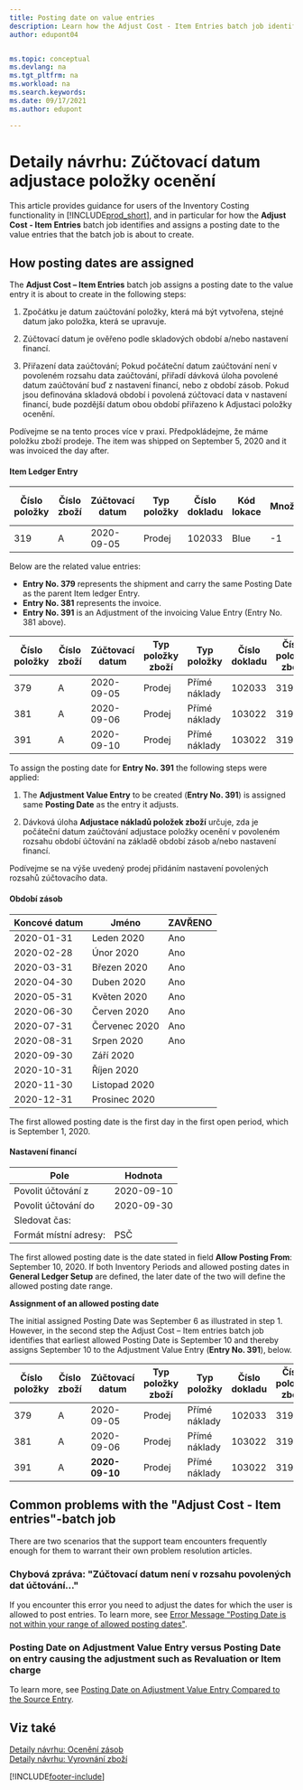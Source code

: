 ```yaml
---
title: Posting date on value entries
description: Learn how the Adjust Cost - Item Entries batch job identifies and assigns a posting date to the value entries that the batch job is about to create.
author: edupont04


ms.topic: conceptual
ms.devlang: na
ms.tgt_pltfrm: na
ms.workload: na
ms.search.keywords:
ms.date: 09/17/2021
ms.author: edupont

---
```

# Detaily návrhu: Zúčtovací datum adjustace položky ocenění

This article provides guidance for users of the Inventory Costing functionality in [!INCLUDE[prod_short](includes/prod_short.md)], and in particular for how the **Adjust Cost - Item Entries** batch job identifies and assigns a posting date to the value entries that the batch job is about to create.

## How posting dates are assigned

The **Adjust Cost – Item Entries** batch job assigns a posting date to the value entry it is about to create in the following steps:

1. Zpočátku je datum zaúčtování položky, která má být vytvořena, stejné datum jako položka, která se upravuje.

2. Zúčtovací datum je ověřeno podle skladových období a/nebo nastavení financí.

3. Přiřazení data zaúčtování; Pokud počáteční datum zaúčtování není v povoleném rozsahu data zaúčtování, přiřadí dávková úloha povolené datum zaúčtování buď z nastavení financí, nebo z období zásob. Pokud jsou definována skladová období i povolená zúčtovací data v nastavení financí, bude pozdější datum obou období přiřazeno k Adjustaci položky ocenění.

Podívejme se na tento proces více v praxi. Předpokládejme, že máme položku zboží prodeje. The item was shipped on September 5, 2020 and it was invoiced the day after.

#### Item Ledger Entry

| Číslo položky | Číslo zboží | Zúčtovací datum | Typ položky | Číslo dokladu | Kód lokace | Množství | Částka nákladů (skutečná) | Fakturované množství | Zbývající množství |
|---------|---------|---------|---------|---------|---------|---------|---------|---------|---------|
| 319 | A | 2020-09-05 | Prodej | 102033 | Blue | -1 | -11 | -1 | 0 |

Below are the related value entries:

- **Entry No. 379** represents the shipment and carry the same Posting Date as the parent Item ledger Entry.
- **Entry No. 381** represents the invoice.
- **Entry No. 391** is an Adjustment of the invoicing Value Entry (Entry No. 381 above).

| Číslo položky | Číslo zboží | Zúčtovací datum | Typ položky zboží | Typ položky | Číslo dokladu | Číslo položky zboží | Kód lokace | Množství položky zboží | Fakturované množství | Částka nákladů (skutečná) | Částka nákladů (očekávaná) | Adjustace | Vyrovnává položku | Zdrojový kód |
|---------|---------|---------|---------|---------|---------|---------|---------|---------|---------|--------|---------|---------|---------|---------|
| 379 | A | 2020-09-05 | Prodej | Přímé náklady | 102033 | 319 | Blue | -1 | 0 | 0 | -10 | Ne | 0 | Prodej |
| 381 | A | 2020-09-06 | Prodej | Přímé náklady | 103022 | 319 | Blue | 0 | -1 | -10 | 10 | Ne | 0 | Prodej |
| 391 | A | 2020-09-10 | Prodej | Přímé náklady | 103022 | 319 | Blue | 0 | 0 | -1 | 0 | Ano | 181 | INVTADJMT |

To assign the posting date for **Entry No. 391** the following steps were applied:

1. The **Adjustment Value Entry** to be created (**Entry No. 391**) is assigned same **Posting Date** as the entry it adjusts.

2. Dávková úloha **Adjustace nákladů položek zboží** určuje, zda je počáteční datum zaúčtování adjustace položky ocenění v povoleném rozsahu období účtování na základě období zásob a/nebo nastavení financí.

Podívejme se na výše uvedený prodej přidáním nastavení povolených rozsahů zúčtovacího data.

#### Období zásob

| Koncové datum | Jméno | ZAVŘENO |
|---------|---------|---------|
| 2020-01-31 | Leden 2020 | Ano |
| 2020-02-28 | Únor 2020 | Ano |
| 2020-03-31 | Březen 2020 | Ano |
| 2020-04-30 | Duben 2020 | Ano |
| 2020-05-31 | Květen 2020 | Ano |
| 2020-06-30 | Červen 2020 | Ano |
| 2020-07-31 | Červenec 2020 | Ano |
| 2020-08-31 | Srpen 2020 | Ano |
| 2020-09-30 | Září 2020 |         |
| 2020-10-31 | Říjen 2020 |         |
| 2020-11-30 | Listopad 2020 |         |
| 2020-12-31 | Prosinec 2020 |         |

The first allowed posting date is the first day in the first open period, which is September 1, 2020.

#### Nastavení financí

| Pole | Hodnota |
|---------|---------|
| Povolit účtování z | 2020-09-10 |
| Povolit účtování do | 2020-09-30 |
| Sledovat čas: |         |
| Formát místní adresy: | PSČ |

The first allowed posting date is the date stated in field **Allow Posting From**: September 10, 2020. If both Inventory Periods and allowed posting dates in **General Ledger Setup** are defined, the later date of the two will define the allowed posting date range.

**Assignment of an allowed posting date**

The initial assigned Posting Date was September 6 as illustrated in step 1. However, in the second step the Adjust Cost – Item entries batch job identifies that earliest allowed Posting Date is September 10 and thereby assigns September 10 to the Adjustment Value Entry (**Entry No. 391**), below.


| Číslo položky | Číslo zboží | Zúčtovací datum | Typ položky zboží | Typ položky | Číslo dokladu | Číslo položky zboží | Kód lokace | Množství položky zboží | Fakturované množství | Částka nákladů (skutečná) | Částka nákladů (očekávaná) | Adjustace | Vyrovnává položku | Zdrojový kód |
|---------|---------|---------|---------|---------|---------|---------|---------|---------|---------|---------|---------|---------|---------|---------|
| 379 | A | 2020-09-05 | Prodej | Přímé náklady | 102033 | 319 | Blue | -1 | 0 | 0 | -10 | Ne | 0 | Prodej |
| 381 | A | 2020-09-06 | Prodej | Přímé náklady | 103022 | 319 | Blue | 0 | -1 | -10 | 10 | Ne | 0 | Prodej |
| 391 | A | **2020-09-10** | Prodej | Přímé náklady | 103022 | 319 | Blue | 0 | 0 | -1 | 0 | Ano | 181 | INVTADJMT |

## Common problems with the "Adjust Cost - Item entries"-batch job

There are two scenarios that the support team encounters frequently enough for them to warrant their own problem resolution articles.

### Chybová zpráva: "Zúčtovací datum není v rozsahu povolených dat účtování..."

If you encounter this error you need to adjust the dates for which the user is allowed to post entries. To learn more, see [Error Message "Posting Date is not within your range of allowed posting dates"](design-details-inventory-adjustment-value-entry-allowed-posting-dates.md).

### Posting Date on Adjustment Value Entry versus Posting Date on entry causing the adjustment such as Revaluation or Item charge

To learn more, see [Posting Date on Adjustment Value Entry Compared to the Source Entry](design-details-inventory-adjustment-value-entry-source-entry.md).

## Viz také

[Detaily návrhu: Ocenění zásob](design-details-inventory-costing.md)    
[Detaily návrhu: Vyrovnání zboží](design-details-item-application.md)

[!INCLUDE[footer-include](includes/footer-banner.md)]
